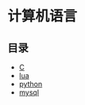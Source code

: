 # 计算机语言

## 目录

* [C](c/)
* [lua](lua/)
* [python](python/)
* [mysql](https://github.com/Cirno-NULL/For_notebook/tree/3ea490e6bf0739cd3d5de4c301af54b7ef028286/languages/mysql/README.md)

